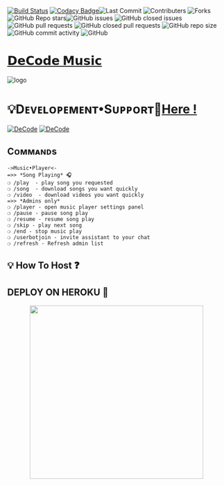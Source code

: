 [![Build Status](https://travis-ci.com/sahyam2019/oub-remix.svg?branch=sql-extended)](https://travis-ci.com/sahyam2019/oub-remix) 
[![Codacy Badge](https://app.codacy.com/project/badge/Grade/38fee611df7c4312be63a15cad64a50a)](https://www.codacy.com/manual/TeamDeeCode/DeCoDeMusic?utm_source=github.com&amp;utm_medium=referral&amp;utm_content=TeamDeeCode/DeCoDeMusic&amp;utm_campaign=Badge_Grade)![Last Commit](https://img.shields.io/github/last-commit/TeamDeeCode/DeCoDeMusic)
![Contributers](https://img.shields.io/github/contributors/sahyam2019/oub-remix) ![Forks](https://img.shields.io/github/forks/TeamDeeCode/DeCoDeMusic)     
![GitHub Repo stars](https://img.shields.io/github/stars/TeamDeeCode/DeCoDeMusic?color=blue&style=flat)![GitHub issues](https://img.shields.io/github/issues/TeamDeeCode/DeCoDeMusic)
![GitHub closed issues](https://img.shields.io/github/issues-closed/TeamDeeCode/DeCoDeMusic)![GitHub pull requests](https://img.shields.io/github/issues-pr/TeamDeeCode/DeCoDeMusic)
![GitHub closed pull requests](https://img.shields.io/github/issues-pr-closed/TeamDeeCode/DeCoDeMusic)
![GitHub repo size](https://img.shields.io/github/repo-size/TeamDeeCode/DeCoDeMusic?color=red)![GitHub commit activity](https://img.shields.io/github/commit-activity/m/TeamDeeCode/DeCoDeMusic)
![GitHub](https://img.shields.io/github/license/TeamDeeCode/DeCoDeMusic) 
# [𝗗𝗲𝗖𝗼𝗱𝗲 𝗠𝘂𝘀𝗶𝗰](https://t.me/DeCodeMusicBot) 
![logo](https://telegra.ph/file/664e34bc77911c8fdf05c.jpg)
#  💡Dᴇᴠᴇʟᴏᴩᴇᴍᴇɴᴛ•Sᴜᴩᴩᴏʀᴛ👥[Here !](https://t.me/DeCodeSupport)

[![DeCode](https://img.shields.io/badge/DeCode%20-Support%20-blue)](https://t.me/DeCodeSupport)
[![DeCode](https://img.shields.io/badge/DeCode%20-Updates%20-blue)](https://t.me/DeeCodeBots)


## Cᴏᴍᴍᴀɴᴅs
```
->Music•Player<-
=>> *Song Playing* 🎧 
❍ /play  - play song you requested
❍ /song  - download songs you want quickly
❍ /video  - download videos you want quickly
=>> *Admins only*
❍ /player - open music player settings panel
❍ /pause - pause song play
❍ /resume - resume song play
❍ /skip - play next song
❍ /end - stop music play
❍ /userbotjoin - invite assistant to your chat
❍ /refresh - Refresh admin list

```


## 💡 How To Host ❓️


## DEPLOY ON HEROKU 🚀



<p align="center"><a href="https://heroku.com/deploy?template=https://github.com/TeamDeeCode/DeCoDeMusic"><img src="https://img.shields.io/badge/DECODE-HEROKU-blue?style=plastic&logo=heroku&logoColor=yellow"width="400"heigh="1000" /></a></p>

